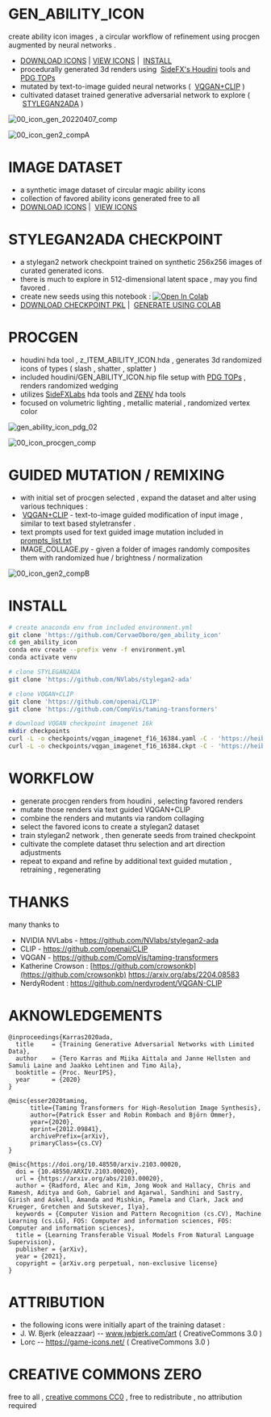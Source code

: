 # GEN_ABILITY_ICON
create ability icon images , a circular workflow of refinement using procgen augmented by neural networks .
- [DOWNLOAD ICONS](https://github.com/CorvaeOboro/gen_ability_icon/archive/refs/heads/master.zip) |  [VIEW ICONS](https://github.com/CorvaeOboro/gen_ability_icon/tree/master/icons#icons) |  [INSTALL](https://github.com/CorvaeOboro/gen_ability_icon#install)
- procedurally generated 3d renders using  [SideFX's Houdini](https://www.sidefx.com/) tools and [PDG TOPs](https://www.sidefx.com/products/pdg/) 
- mutated by text-to-image guided neural networks (  [VQGAN+CLIP](https://github.com/CompVis/taming-transformers) )
- cultivated dataset trained generative adversarial network to explore (  [STYLEGAN2ADA](https://github.com/NVlabs/stylegan2-ada) )

![00_icon_gen_20220407_comp](https://raw.githubusercontent.com/CorvaeOboro/gen_ability_icon/master/docs/00_icon_gen4_vqB_comp_0.jpg?raw=true "00_icon_gen_20220407_comp")

![00_icon_gen2_compA](https://raw.githubusercontent.com/CorvaeOboro/gen_ability_icon/master/docs/gen_ability_icon_process.jpg?raw=true "00_icon_gen2_compA")

# IMAGE DATASET
- a synthetic image dataset of circular magic ability icons
- collection of favored ability icons generated free to all 
- [DOWNLOAD ICONS](https://github.com/CorvaeOboro/gen_ability_icon/archive/refs/heads/master.zip) |  [VIEW ICONS](https://github.com/CorvaeOboro/gen_ability_icon/tree/master/icons#icons)

# STYLEGAN2ADA CHECKPOINT
- a stylegan2 network checkpoint trained on synthetic 256x256 images of curated generated icons.
- there is much to explore in 512-dimensional latent space , may you find favored .
- create new seeds using this notebook : [![Open In Colab](https://colab.research.google.com/assets/colab-badge.svg)](https://colab.research.google.com/drive/1ZjLNer1pg6HluzxknAtPu0fQ2wDCvsxQ?authuser=0)
- [DOWNLOAD CHECKPOINT PKL](https://github.com/CorvaeOboro/gen_ability_icon/releases/download/gen_ability_icon_stylegan2ada_20220801/gen_ability_icon_stylegan2ada_20220801.pkl ) |  [GENERATE USING COLAB](https://colab.research.google.com/drive/1ZjLNer1pg6HluzxknAtPu0fQ2wDCvsxQ?authuser=0)

# PROCGEN
- houdini hda tool , z_ITEM_ABILITY_ICON.hda , generates 3d randomized icons of types ( slash , shatter , splatter ) 
- included houdini/GEN_ABILITY_ICON.hip file setup with [PDG TOPs](https://www.sidefx.com/products/pdg/) , renders randomized wedging  
- utilizes [SideFXLabs](https://github.com/sideeffects/SideFXLabs) hda tools and [ZENV](https://github.com/CorvaeOboro/zenv) hda tools 
- focused on volumetric lighting , metallic material , randomized vertex color

![gen_ability_icon_pdg_02](https://raw.githubusercontent.com/CorvaeOboro/gen_ability_icon/master/docs/gen_ability_icon_pdg_02.jpg?raw=true "gen_ability_icon_pdg_02")

![00_icon_procgen_comp](https://raw.githubusercontent.com/CorvaeOboro/gen_ability_icon/master/docs/00_icon_procgen_comp.jpg?raw=true "00_icon_procgen_comp")

# GUIDED MUTATION / REMIXING
- with initial set of procgen selected , expand the dataset and alter using various techniques :
-  [VQGAN+CLIP](https://github.com/CompVis/taming-transformers)  - text-to-image guided modification of input image , similar to text based styletransfer . 
- text prompts used for text guided image mutation included in [prompts_list.txt](https://github.com/CorvaeOboro/gen_ability_icon/blob/master/prompts_list.txt)
- IMAGE_COLLAGE.py - given a folder of images randomly composites them with randomized hue / brightness / normalization 

![00_icon_gen2_compB](https://raw.githubusercontent.com/CorvaeOboro/gen_ability_icon/master/docs/00_icon_gen2_compB.jpg?raw=true "00_icon_gen2_compB")

# INSTALL

```.bash
# create anaconda env from included environment.yml
git clone 'https://github.com/CorvaeOboro/gen_ability_icon'
cd gen_ability_icon
conda env create --prefix venv -f environment.yml
conda activate venv

# clone STYLEGAN2ADA
git clone 'https://github.com/NVlabs/stylegan2-ada'

# clone VQGAN+CLIP 
git clone 'https://github.com/openai/CLIP'
git clone 'https://github.com/CompVis/taming-transformers'

# download VQGAN checkpoint imagenet 16k
mkdir checkpoints
curl -L -o checkpoints/vqgan_imagenet_f16_16384.yaml -C - 'https://heibox.uni-heidelberg.de/d/a7530b09fed84f80a887/files/?p=%2Fconfigs%2Fmodel.yaml&dl=1' #ImageNet 16384
curl -L -o checkpoints/vqgan_imagenet_f16_16384.ckpt -C - 'https://heibox.uni-heidelberg.de/d/a7530b09fed84f80a887/files/?p=%2Fckpts%2Flast.ckpt&dl=1' #ImageNet 16384

```

# WORKFLOW
- generate procgen renders from houdini , selecting favored renders
- mutate those renders via text guided VQGAN+CLIP 
- combine the renders and mutants via random collaging 
- select the favored icons to create a stylegan2 dataset 
- train stylegan2 network , then generate seeds from trained checkpoint
- cultivate the complete dataset thru selection and art direction adjustments 
- repeat to expand and refine by additional text guided mutation , retraining , regenerating

# THANKS
many thanks to 
- NVIDIA NVLabs - https://github.com/NVlabs/stylegan2-ada
- CLIP - https://github.com/openai/CLIP
- VQGAN - https://github.com/CompVis/taming-transformers
- Katherine Crowson : [https://github.com/crowsonkb](https://github.com/crowsonkb)  https://arxiv.org/abs/2204.08583
- NerdyRodent : https://github.com/nerdyrodent/VQGAN-CLIP

# AKNOWLEDGEMENTS
```
@inproceedings{Karras2020ada,
  title     = {Training Generative Adversarial Networks with Limited Data},
  author    = {Tero Karras and Miika Aittala and Janne Hellsten and Samuli Laine and Jaakko Lehtinen and Timo Aila},
  booktitle = {Proc. NeurIPS},
  year      = {2020}
}
```
```
@misc{esser2020taming,
      title={Taming Transformers for High-Resolution Image Synthesis}, 
      author={Patrick Esser and Robin Rombach and Björn Ommer},
      year={2020},
      eprint={2012.09841},
      archivePrefix={arXiv},
      primaryClass={cs.CV}
}
```
```
@misc{https://doi.org/10.48550/arxiv.2103.00020,
  doi = {10.48550/ARXIV.2103.00020},
  url = {https://arxiv.org/abs/2103.00020},
  author = {Radford, Alec and Kim, Jong Wook and Hallacy, Chris and Ramesh, Aditya and Goh, Gabriel and Agarwal, Sandhini and Sastry, Girish and Askell, Amanda and Mishkin, Pamela and Clark, Jack and Krueger, Gretchen and Sutskever, Ilya},
  keywords = {Computer Vision and Pattern Recognition (cs.CV), Machine Learning (cs.LG), FOS: Computer and information sciences, FOS: Computer and information sciences},
  title = {Learning Transferable Visual Models From Natural Language Supervision},
  publisher = {arXiv},
  year = {2021},
  copyright = {arXiv.org perpetual, non-exclusive license}
}
```

# ATTRIBUTION
- the following icons were initially apart of the training dataset :
- J. W. Bjerk (eleazzaar) -- www.jwbjerk.com/art  ( CreativeCommons 3.0 )
- Lorc -- https://game-icons.net/ ( CreativeCommons 3.0 ) 

# CREATIVE COMMONS ZERO 
free to all , [creative commons CC0](https://creativecommons.org/publicdomain/zero/1.0/) , free to redistribute , no attribution required